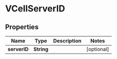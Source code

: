 

# VCellServerID


## Properties

| Name | Type | Description | Notes |
|------------ | ------------- | ------------- | -------------|
|**serverID** | **String** |  |  [optional] |



